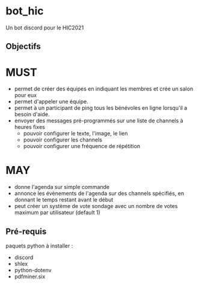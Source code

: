 # bot_hic

Un bot discord pour le HIC2021

## Objectifs

# MUST
- permet de créer des équipes en indiquant les membres et crée un salon pour eux
- permet d'appeler une équipe.
- permet à un participant de ping tous les bénévoles en ligne lorsqu'il a besoin d'aide.
- envoyer des messages pré-programmés sur une liste de channels à heures fixes
  - pouvoir configurer le texte, l'image, le lien
  - pouvoir configurer les channels
  - pouvoir configurer une fréquence de répétition

# MAY
- donne l'agenda sur simple commande
- annonce les évènements de l'agenda sur des channels spécifiés, en donnant le temps restant avant le début
- peut créer un système de vote sondage avec un nombre de votes 
maximum par utilisateur (default 1)

## Pré-requis
paquets python à installer :
- discord
- shlex
- python-dotenv
- pdfminer.six
